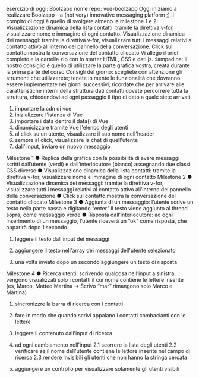 esercizio di oggi: Boolzapp
nome repo: vue-boolzapp
Oggi iniziamo a realizzare Boolzapp - a (not very) innovative messaging platform ;)
Il compito di oggi è quello di svolgere almeno la milestone 1 e 2:
Visualizzazione dinamica della lista contatti: tramite la direttiva v-for, visualizzare nome e immagine di ogni contatto.
Visualizzazione dinamica dei messaggi: tramite la direttiva v-for, visualizzare tutti i messaggi relativi al contatto attivo all’interno del pannello della conversazione. Click sul contatto mostra la conversazione del contatto cliccato
Vi allego il brief completo e la cartella zip con lo starter HTML, CSS e dati js.
:lampadina: Il nostro consiglio è quello di utilizzare la parte grafica vostra, creata durante la prima parte del corso
Consigli del giorno:
scegliete con attenzione gli strumenti che utilizzerete;
tenete in mente le funzionalità che dovranno essere implementate nei giorni successivi;
ricordate che per arrivare alle caratteristiche interni della struttura dati contatti dovete percorrere tutta la struttura, chiedendovi ad ogni passaggio il tipo di dato a quale siete arrivati.

1. importare la cdn di vue
1. inizializzare l'istanza di Vue
1. importare i data dentro il data() di Vue
1. dinamicizzare tramite Vue l'elenco degli utenti
1. al click su un utente, visualizzare il suo nome nell'header
1. sempre al click, visualizzare la chat di quell'utente
1. dall'iinput, inviare un nuovo messaggio





Milestone 1
● Replica della grafica con la possibilità di avere messaggi scritti dall’utente (verdi) e dall’interlocutore (bianco) assegnando due classi CSS diverse
● Visualizzazione dinamica della lista contatti: tramite la direttiva v-for, visualizzare nome e immagine di ogni contatto
Milestone 2
● Visualizzazione dinamica dei messaggi: tramite la direttiva v-for, visualizzare tutti i messaggi relativi al contatto attivo all’interno del pannello della conversazione
● Click sul contatto mostra la conversazione del contatto cliccato
Milestone 3
● Aggiunta di un messaggio: l’utente scrive un testo nella parte bassa e digitando
“enter” il testo viene aggiunto al thread sopra, come messaggio verde
● Risposta dall’interlocutore: ad ogni inserimento di un messaggio, l’utente riceverà
un “ok” come risposta, che apparirà dopo 1 secondo.
 
 1. leggere  il testo dall'input dei messaggi 
 2. aggiungere  il testo  nell'array dei messaggi dell'utente selezionato

 3. una volta inviato  dopo un secondo aggiungere un testo di risposta






Milestone 4
● Ricerca utenti: scrivendo qualcosa nell’input a sinistra, vengono visualizzati solo i contatti il cui nome contiene le lettere inserite (es, Marco, Matteo Martina -> Scrivo “mar” rimangono solo Marco e Martina)

 1. sincronizzre la barra di ricerca con i contatti 
 2. fare in modo che quando scrivi appaiano i contatti combacianti con le lettere 



1. leggere il contenuto dall'input di ricerca
2. ad ogni cambiamento nell'input
    2.1 scorrere la lista degli utenti
    2.2 verificare se il nome dell'utente contiene le lettore inserite nel campo di ricerca
    2.3 rendere invisibili gli utenti che non hanno la stringa cercata
3. aggiungere un controllo per visualizzare solamente gli utenti visibili
